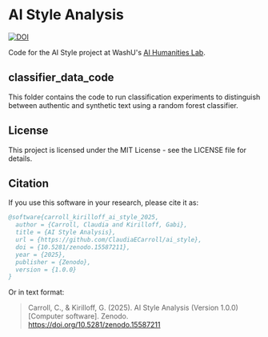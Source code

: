 # AI Style Analysis

[![DOI](https://zenodo.org/badge/995585727.svg)](https://doi.org/10.5281/zenodo.15587211)

Code for the AI Style project at WashU's [AI Humanities Lab](aihumanities.wustl.edu).

## classifier_data_code

This folder contains the code to run classification experiments to distinguish between authentic and synthetic text using a random forest classifier.



## License

This project is licensed under the MIT License - see the LICENSE file for details.

## Citation

If you use this software in your research, please cite it as:

```bibtex
@software{carroll_kirilloff_ai_style_2025,
  author = {Carroll, Claudia and Kirilloff, Gabi},
  title = {AI Style Analysis},
  url = {https://github.com/ClaudiaECarroll/ai_style},
  doi = {10.5281/zenodo.15587211},
  year = {2025},
  publisher = {Zenodo},
  version = {1.0.0}
}
```

Or in text format:
> Carroll, C., & Kirilloff, G. (2025). AI Style Analysis (Version 1.0.0) [Computer software]. Zenodo. https://doi.org/10.5281/zenodo.15587211


